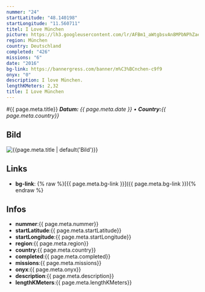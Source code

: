 ```yaml
---
nummer: "24"
startLatitude: "48.140198"
startLongitude: "11.560711"
titel: I Love München
picture: https://lh3.googleusercontent.com/lr/AFBm1_aWtgbsvAn8MPbNPhZaeBozUzxsgYXvwd-H_UpswQBSHJ-abuJixe_E1CwDbHpfeSpqehIsGZu5UWt7vqagFN7ZxViZ9qO97tGwbvkeb3V8NZUFY2jsFbHOrCj7m8ylCJKmfcTZBue2bUZwvg-p9MA903lE416frLDnxNsTuR7XZwP4wuGgEcwMn3x7sMqUMeS7cRU9FZ_Q0cFd5dt0is6h3AN_K0iv0G8UQ2KBpR87feOOIJC3JAfSeecSjtbDyjuJnLhpqXzBLHU9XanN6ka18GjcEWATlj6WlhQcMYzcsNyK_Ys6-obIrsLIldythXWCaeSPqW2dz3umvo1xy9CcEHUCOgmQCtQHs27kPN68a69wi4sa0m_pdLrvGRM7FqqgqZyDNme_1brScfr99I93q4fL7ZVkRwTTd6TD9xjUbdkNDIr0U_DrCBTMXiyWNOvFo5XfX2-8sDbRvI1aNG5rOCPQO0Z_Ws4e8nrNPwJEm6_BJbnH8GeHflwhyxxCS1mMlIxMkbQ4VT3fTXoviGC4CR12FnM9DtKisV8SQmOoY5pimZbRvlXaIL29Z3SWnp-L3zTvE1SjQYpErppmlQJv-XmeqnJYW80NgVzSB6I_tqeQT05gyXDKj7G3s0jZDGAEYCJwF7r8lBovmsFyeoD0W7JMAFa1P3PdK3sZ8p1JvwfsvcYTMqQECTwRB_bMEOMQCjHEYDxZXQmf59izsDFocTwejEDMCnT5K4mb-0GCv1E1xZIKH3d0kTPwlD-E-qXlHF4nr01hMWinZxJETJEqL5k6Ll9PRVQBnhCMagAAxmdKJKsIF3ToY1zRkjpDg1sLuaFxd3eaC_fGUSFrSuqtRyGSyuy_nS5E
region: München
country: Deutschland
completed: "426"
missions: "6"
date: "2016"
bg-link: https://bannergress.com/banner/m%C3%BCnchen-c9f9
onyx: "0"
description: I love München.
lengthKMeters: 2,32
title: I Love München
---
```


#{{ page.meta.title}}
_**Datum:** {{ page.meta.date }} • **Country:**{{ page.meta.country}}_

## Bild
![{{page.meta.title | default('Bild')}}]({{page.meta.picture}})

## Links
- **bg-link**: {% raw %}[{{ page.meta.bg-link }}]({{ page.meta.bg-link }}){% endraw %}

## Infos
- **nummer**:{{ page.meta.nummer}}
- **startLatitude**:{{ page.meta.startLatitude}}
- **startLongitude**:{{ page.meta.startLongitude}}
- **region**:{{ page.meta.region}}
- **country**:{{ page.meta.country}}
- **completed**:{{ page.meta.completed}}
- **missions**:{{ page.meta.missions}}
- **onyx**:{{ page.meta.onyx}}
- **description**:{{ page.meta.description}}
- **lengthKMeters**:{{ page.meta.lengthKMeters}}

